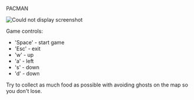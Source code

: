 PACMAN

![Could not display screenshot](https://github.com/MATF-RG16/RG16-075-pacman/blob/master/Screenshots/ss7.png?raw=true)


Game controls:
- 'Space' - start game
- 'Esc' - exit
- 'w' - up
- 'a' - left
- 's' - down
- 'd' - down

Try to collect as much food as possible with avoiding ghosts on the map so you don't lose.
